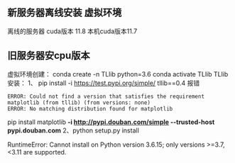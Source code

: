 ## 新服务器离线安装 虚拟环境
离线的服务器 cuda版本 11.8
本机cuda版本11.7




## 旧服务器安cpu版本
虚拟环境创建：
conda create -n TLlib python=3.6
conda activate TLlib
TLlib安装：
1、
pip install -i https://test.pypi.org/simple/ tllib==0.4
报错
```
ERROR: Could not find a version that satisfies the requirement matplotlib (from tllib) (from versions: none)
ERROR: No matching distribution found for matplotlib
```
pip install matplotlib **-i http://pypi.douban.com/simple --trusted-host pypi.douban.com**
2、python setup.py install

RuntimeError: Cannot install on Python version 3.6.15; only versions >=3.7,<3.11 are supported.

